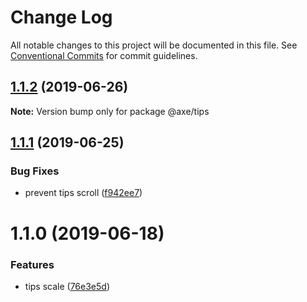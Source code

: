 # Change Log

All notable changes to this project will be documented in this file.
See [Conventional Commits](https://conventionalcommits.org) for commit guidelines.

## [1.1.2](https://github.com/ansenhuang/axe/compare/@axe/tips@1.1.1...@axe/tips@1.1.2) (2019-06-26)

**Note:** Version bump only for package @axe/tips





## [1.1.1](https://github.com/ansenhuang/axe/compare/@axe/tips@1.1.0...@axe/tips@1.1.1) (2019-06-25)


### Bug Fixes

* prevent tips scroll ([f942ee7](https://github.com/ansenhuang/axe/commit/f942ee7))





# 1.1.0 (2019-06-18)


### Features

* tips scale ([76e3e5d](https://github.com/ansenhuang/axe/commit/76e3e5d))
